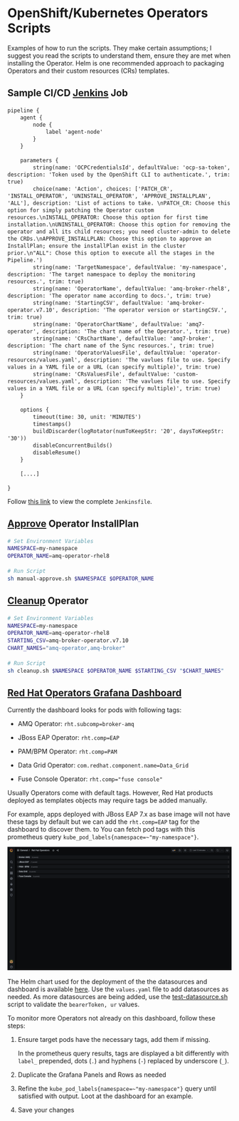 # OpenShift/Kubernetes Operators Scripts

Examples of how to run the scripts. They make certain assumptions; I suggest you read the scripts to understand them, ensure they are met when installing the Operator. Helm is one recommended approach to packaging Operators and their custom resources (CRs) templates.

## Sample CI/CD [Jenkins](Jenkinsfile) Job

```
pipeline {
    agent {
        node {
            label 'agent-node'
        }
    }

    parameters {
        string(name: 'OCPCredentialsId', defaultValue: 'ocp-sa-token', description: 'Token used by the OpenShift CLI to authenticate.', trim: true)
        choice(name: 'Action', choices: ['PATCH_CR', 'INSTALL_OPERATOR', 'UNINSTALL_OPERATOR', 'APPROVE_INSTALLPLAN', 'ALL'], description: 'List of actions to take. \nPATCH_CR: Choose this option for simply patching the Operator custom resources.\nINSTALL_OPERATOR: Choose this option for first time installation.\nUNINSTALL_OPERATOR: Choose this option for removing the operator and all its child resources; you need cluster-admin to delete the CRDs.\nAPPROVE_INSTALLPLAN: Choose this option to approve an InstallPlan; ensure the installPlan exist in the cluster prior.\n"ALL": Chose this option to execute all the stages in the Pipeline.')
        string(name: 'TargetNamespace', defaultValue: 'my-namespace', description: 'The target namespace to deploy the monitoring resources.', trim: true)
        string(name: 'OperatorName', defaultValue: 'amq-broker-rhel8', description: 'The operator name according to docs.', trim: true)
        string(name: 'StartingCSV', defaultValue: 'amq-broker-operator.v7.10', description: 'The operator version or startingCSV.', trim: true)
        string(name: 'OperatorChartName', defaultValue: 'amq7-operator', description: 'The chart name of the Operator.', trim: true)
        string(name: 'CRsChartName', defaultValue: 'amq7-broker', description: 'The chart name of the Sync resources.', trim: true)
        string(name: 'OperatorValuesFile', defaultValue: 'operator-resources/values.yaml', description: 'The vavlues file to use. Specify values in a YAML file or a URL (can specify multiple)', trim: true)
        string(name: 'CRsValuesFile', defaultValue: 'custom-resources/values.yaml', description: 'The vavlues file to use. Specify values in a YAML file or a URL (can specify multiple)', trim: true)
    }

    options {
        timeout(time: 30, unit: 'MINUTES') 
        timestamps()
        buildDiscarder(logRotator(numToKeepStr: '20', daysToKeepStr: '30'))
        disableConcurrentBuilds()
        disableResume()
    }

    [....]
    
}
```

Follow [this link](./Jenkinsfile) to view the complete `Jenkinsfile`.

## [Approve](manual-approve.sh) Operator InstallPlan

```sh
# Set Environment Variables
NAMESPACE=my-namespace
OPERATOR_NAME=amq-operator-rhel8

# Run Script
sh manual-approve.sh $NAMESPACE $OPERATOR_NAME
```

## [Cleanup](cleanup.sh) Operator

```sh
# Set Environment Variables
NAMESPACE=my-namespace
OPERATOR_NAME=amq-operator-rhel8
STARTING_CSV=amq-broker-operator.v7.10
CHART_NAMES="amq-operator,amq-broker"

# Run Script
sh cleanup.sh $NAMESPACE $OPERATOR_NAME $STARTING_CSV "$CHART_NAMES"
```

## [Red Hat Operators Grafana Dashboard](./grafana-dashboard-rh-operators-pod-resources.json)

Currently the dashboard looks for pods with following tags:

- AMQ Operator: `rht.subcomp=broker-amq`

- JBoss EAP Operator: `rht.comp=EAP`

- PAM/BPM Operator: `rht.comp=PAM`

- Data Grid Operator: `com.redhat.component.name=Data_Grid`

- Fuse Console Operator: `rht.comp="fuse console"`

Usually Operators come with default tags. However, Red Hat products deployed as templates objects may require tags be added manually. 

For example, apps deployed with JBoss EAP 7.x as base image will not have these tags by default but we can add the `rht.comp=EAP` tag for the dashboard to discover them. to You can fetch pod tags with this prometheus query `kube_pod_labels{namespace=~"my-namespace"}`.

![rht-operators-grafana](assets/rht-operators-grafana.png)

The Helm chart used for the deployment of the the datasources and dashboard is available [here](./rht-middleware-monitoring/). Use the `values.yaml` file to add datasources as needed. As more datasources are being added, use the [test-datasource.sh](./rht-middleware-monitoring/test-datasource.sh) script to validate the `bearerToken, ur` values.


To monitor more Operators not already on this dashboard, follow these steps:

1. Ensure target pods have the necessary tags, add them if missing.
   
   In the prometheus query results, tags are displayed a  bit differently with `label_` prepended, dots (`.`) and hyphens (`-`) replaced by underscore (`_`).
2. Duplicate the Grafana Panels and Rows as needed
3. Refine the `kube_pod_labels{namespace=~"my-namespace"}` query until satisfied with output. Loot at the dashboard for an example.
4. Save your changes


